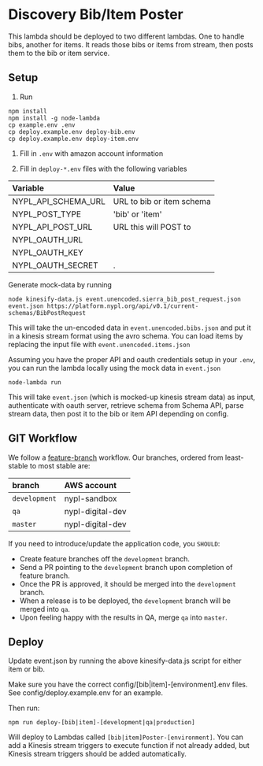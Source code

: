 # Discovery Bib/Item Poster

This lambda should be deployed to two different lambdas.
One to handle bibs, another for items. It reads those bibs or items from stream, then posts them to the bib or item service.

## Setup

1.  Run

```
npm install
npm install -g node-lambda
cp example.env .env
cp deploy.example.env deploy-bib.env
cp deploy.example.env deploy-item.env
```

1.  Fill in `.env` with amazon account information

1.  Fill in `deploy-*.env` files with the following variables

| Variable            | Value                     |
| :-------------      | :-------------            |
| NYPL_API_SCHEMA_URL | URL to bib or item schema |
| NYPL_POST_TYPE      | 'bib' or 'item'           |
| NYPL_API_POST_URL   | URL this will POST to     |
| NYPL_OAUTH_URL      |                           |
| NYPL_OAUTH_KEY      |                           |
| NYPL_OAUTH_SECRET   |.                          |


Generate mock-data by running

```
node kinesify-data.js event.unencoded.sierra_bib_post_request.json event.json https://platform.nypl.org/api/v0.1/current-schemas/BibPostRequest
```

This will take the un-encoded data in `event.unencoded.bibs.json` and put it in a kinesis stream format using the avro schema. You can load items by replacing the input file with `event.unencoded.items.json`

Assuming you have the proper API and oauth credentials setup in your `.env`, you can run the lambda locally using the mock data in `event.json`

```
node-lambda run
```

This will take `event.json` (which is mocked-up kinesis stream data) as input, authenticate with oauth server, retrieve schema from Schema API, parse stream data, then post it to the bib or item API depending on config.

## GIT Workflow

We follow a [feature-branch](https://www.atlassian.com/git/tutorials/comparing-workflows/feature-branch-workflow) workflow. Our branches, ordered from least-stable to most stable are:

| branch        | AWS account      |
|:--------------|:-----------------|
| `development` | nypl-sandbox     |
| `qa`          | nypl-digital-dev |
| `master`      | nypl-digital-dev |

If you need to introduce/update the application code, you `SHOULD`:

* Create feature branches off the `development` branch.
* Send a PR pointing to the `development` branch upon completion of feature branch.
* Once the PR is approved, it should be merged into the `development` branch.
* When a release is to be deployed, the `development` branch will be merged into `qa`.
* Upon feeling happy with the results in QA, merge `qa` into `master`.

## Deploy

Update event.json by running the above kinesify-data.js script for either item or bib.

Make sure you have the correct config/[bib|item]-[environment].env files. See config/deploy.example.env for an
example.  

Then run:

```
npm run deploy-[bib|item]-[development|qa|production]
```

Will deploy to Lambdas called `[bib|item]Poster-[environment]`. You can add a Kinesis stream triggers to execute function if not already added, but Kinesis stream triggers should be added automatically.
